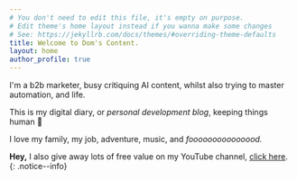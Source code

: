 ```yaml
---
# You don't need to edit this file, it's empty on purpose.
# Edit theme's home layout instead if you wanna make some changes
# See: https://jekyllrb.com/docs/themes/#overriding-theme-defaults
title: Welcome to Dom's Content.
layout: home
author_profile: true
---
```


I'm a b2b marketer, busy critiquing AI content, whilst also trying to master automation, and life. 

This is my digital diary, or *personal development blog*, keeping things human 🧘

I love my family, my job, adventure, music, and *fooooooooooooood.*

  **Hey,** I also give away lots of free value on my YouTube channel, [click here](https://youtube.com/@doms-content). 
  {: .notice--info}
  
